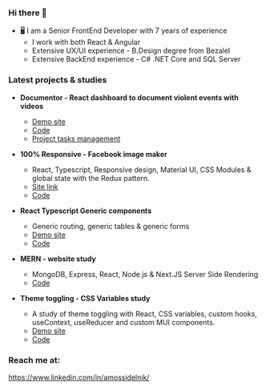 ### Hi there 👋

- 🖥️ I am a Senior FrontEnd Developer with 7 years of experience
  - I work with both React & Angular
  - Extensive UX/UI experience - B.Design degree from Bezalel
  - Extensive BackEnd experience - C# .NET Core and SQL Server
  
### Latest projects & studies
- **Documentor - React dashboard to document violent events with videos**
  - [Demo site](https://asidelnik.github.io/documentor/)
  - [Code](https://github.com/asidelnik/document-violence-dashboard)
  - [Project tasks management](https://github.com/users/asidelnik/projects/1)

- **100% Responsive - Facebook image maker**
  - React, Typescript, Responsive design, Material UI, CSS Modules & global state with the Redux pattern.
  - [Site link](https://asidelnik.github.io/support-israel)
  - [Code](https://github.com/asidelnik/support-israel)

- **React Typescript Generic components**
  - Generic routing, generic tables & generic forms
  - [Demo site](https://asidelnik.github.io/react-typescript-generics/#/databases/items)
  - [Code](https://github.com/asidelnik/react-typescript-generics)

- **MERN - website study**
  - MongoDB, Express, React, Node.js & Next.JS Server Side Rendering
  - [Code](https://github.com/asidelnik/mern-ssr)

- **Theme toggling - CSS Variables study**
  - A study of theme toggling with React, CSS variables, custom hooks, useContext, useReducer and custom MUI components.
  - [Demo site](https://asidelnik.github.io/theme-toggling--css-variables/)
  - [Code](https://github.com/asidelnik/theme-toggling--css-variables)
   
### Reach me at:
https://www.linkedin.com/in/amossidelnik/
